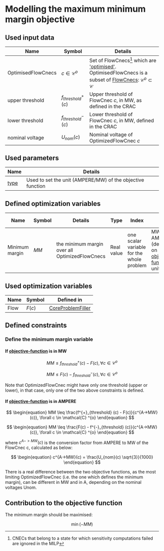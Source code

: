 # Modelling the maximum minimum margin objective

## Used input data

| Name               | Symbol                   | Details                                                                                                                                                                                                                                           |
|--------------------|--------------------------|---------------------------------------------------------------------------------------------------------------------------------------------------------------------------------------------------------------------------------------------------|
| OptimisedFlowCnecs | $c \in \mathcal{C} ^{o}$ | Set of FlowCnecs[^1] which are ['optimised'](../../../../input-data/crac/json.md#optimised-and-monitored-cnecs). OptimisedFlowCnecs is a subset of [FlowCnecs](../core-problem-filler.md#used-input-data): $\mathcal{C} ^{o} \subset \mathcal{C}$ |
| upper threshold    | $f^{+}_{threshold} (c)$  | Upper threshold of FlowCnec $c$, in MW, as defined in the CRAC                                                                                                                                                                                    |
| lower threshold    | $f^{-}_{threshold} (c)$  | Lower threshold of FlowCnec $c$, in MW, defined in the CRAC                                                                                                                                                                                       |
| nominal voltage    | $U_{nom}(c)$             | Nominal voltage of OptimizedFlowCnec $c$                                                                                                                                                                                                          |

[^1]: CNECs that belong to a state for which sensitivity computations failed are ignored in the MILP

## Used parameters

| Name                                                       | Details                                                    |
|------------------------------------------------------------|------------------------------------------------------------|
| [type](../../../../parameters/business-parameters.md#type) | Used to set the unit (AMPERE/MW) of the objective function |

## Defined optimization variables

| Name           | Symbol | Details                                        | Type       | Index                                     | Unit                                                                                                                               | Lower bound | Upper bound |
|----------------|--------|------------------------------------------------|------------|-------------------------------------------|------------------------------------------------------------------------------------------------------------------------------------|-------------|-------------|
| Minimum margin | $MM$   | the minimum margin over all OptimizedFlowCnecs | Real value | one scalar variable for the whole problem | MW or AMPERE (depending on [objective-function](../../../../parameters/business-parameters.md#objective-function-parameters) unit) | $-\infty$   | $+\infty$   |

## Used optimization variables

| Name | Symbol | Defined in                                                                    |
|------|--------|-------------------------------------------------------------------------------|
| Flow | $F(c)$ | [CoreProblemFiller](../core-problem-filler.md#defined-optimization-variables) |

## Defined constraints

### Define the minimum margin variable

#### If [objective-function](../../../../parameters/business-parameters.md#objective-function-parameters) is in MW

$$
\begin{equation}
MM \leq f^{+}_{threshold} (c) - F(c), \forall c \in \mathcal{C} ^{o}
\end{equation}
$$  

$$
\begin{equation}
MM \leq F(c) - f^{-}_{threshold} (c), \forall c \in \mathcal{C} ^{o}
\end{equation}
$$  

Note that OptimizedFlowCnec might have only one threshold (upper or lower), in that case, only one of the two above constraints is defined.
<br>

#### If [objective-function](../../../../parameters/business-parameters.md#objective-function-parameters) is in AMPERE

$$
\begin{equation}
MM \leq \frac{f^{+}_{threshold} (c) - F(c)}{c^{A->MW}(c)}, \forall c \in \mathcal{C} ^{o}
\end{equation}
$$  

$$
\begin{equation}
MM \leq \frac{F(c) - f^{-}_{threshold} (c)}{c^{A->MW}(c)}, \forall c \in \mathcal{C} ^{o}
\end{equation}
$$  

where $c^{A->MW}(c)$ is the conversion factor from AMPERE to MW of the FlowCnec c, calculated as below:  

$$
\begin{equation}
c^{A->MW}(c) = \frac{U_{nom}(c) \sqrt{3}}{1000}
\end{equation}
$$

There is a real difference between the two objective functions, as the most limiting OptimizedFlowCnec (i.e. the one which defines the minimum margin), can be different in MW and in A, depending on the nominal voltages Unom.
<br>


## Contribution to the objective function

The minimum margin should be maximised:  

$$
\begin{equation}
\min (-MM)
\end{equation}
$$